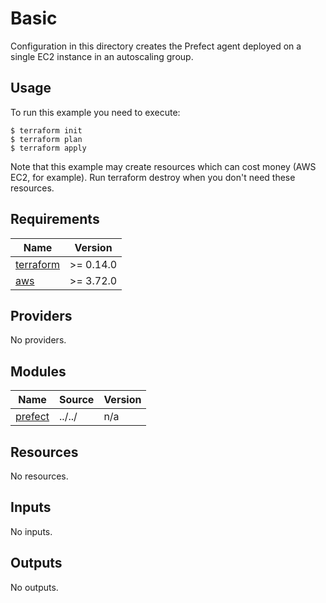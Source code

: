 # Basic
Configuration in this directory creates the Prefect agent deployed on a single EC2 instance in an autoscaling group. 

## Usage
To run this example you need to execute:
```
$ terraform init
$ terraform plan
$ terraform apply
```
Note that this example may create resources which can cost money (AWS EC2, for example). Run terraform destroy when you don't need these resources.

## Requirements

| Name | Version |
|------|---------|
| <a name="requirement_terraform"></a> [terraform](#requirement\_terraform) | >= 0.14.0 |
| <a name="requirement_aws"></a> [aws](#requirement\_aws) | >= 3.72.0 |

## Providers

No providers.

## Modules

| Name | Source | Version |
|------|--------|---------|
| <a name="module_prefect"></a> [prefect](#module\_prefect) | ../../ | n/a |

## Resources

No resources.

## Inputs

No inputs.

## Outputs

No outputs.